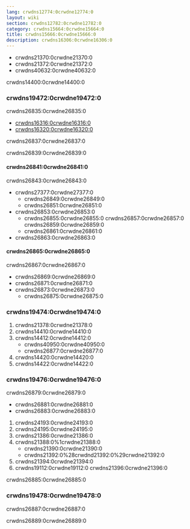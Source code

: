 ```yaml
---
lang: crwdns12774:0crwdne12774:0
layout: wiki
section: crwdns12782:0crwdne12782:0
category: crwdns15664:0crwdne15664:0
title: crwdns15666:0crwdne15666:0
description: crwdns16306:0crwdne16306:0
---
```


- crwdns21370:0crwdne21370:0
- crwdns21372:0crwdne21372:0
- crwdns40632:0crwdne40632:0

crwdns14400:0crwdne14400:0

### crwdns19472:0crwdne19472:0
crwdns26835:0crwdne26835:0
- [crwdns16316:0crwdne16316:0](crwdns16314:0crwdne16314:0)
- [crwdns16320:0crwdne16320:0](crwdns16318:0crwdne16318:0)

crwdns26837:0crwdne26837:0

crwdns26839:0crwdne26839:0
#### crwdns26841:0crwdne26841:0
crwdns26843:0crwdne26843:0
- crwdns27377:0crwdne27377:0
    - crwdns26849:0crwdne26849:0
    - crwdns26851:0crwdne26851:0
- crwdns26853:0crwdne26853:0
    - crwdns26855:0crwdne26855:0 crwdns26857:0crwdne26857:0 crwdns26859:0crwdne26859:0
    - crwdns26861:0crwdne26861:0
- crwdns26863:0crwdne26863:0

#### crwdns26865:0crwdne26865:0
crwdns26867:0crwdne26867:0
- crwdns26869:0crwdne26869:0
- crwdns26871:0crwdne26871:0
- crwdns26873:0crwdne26873:0
    - crwdns26875:0crwdne26875:0

### crwdns19474:0crwdne19474:0
1. crwdns21378:0crwdne21378:0
1. crwdns14410:0crwdne14410:0
1. crwdns14412:0crwdne14412:0
    - crwdns40950:0crwdne40950:0
    - crwdns26877:0crwdne26877:0
1. crwdns14420:0crwdne14420:0
1. crwdns14422:0crwdne14422:0

### crwdns19476:0crwdne19476:0
crwdns26879:0crwdne26879:0

- crwdns26881:0crwdne26881:0
- crwdns26883:0crwdne26883:0

1. crwdns24193:0crwdne24193:0
1. crwdns24195:0crwdne24195:0
1. crwdns21386:0crwdne21386:0
1. crwdns21388:0%1crwdne21388:0
    - crwdns21390:0crwdne21390:0
    - crwdns21392:0%28crwdnd21392:0%29crwdne21392:0
1. crwdns21394:0crwdne21394:0
1. crwdns19112:0crwdne19112:0 crwdns21396:0crwdne21396:0

crwdns26885:0crwdne26885:0

### crwdns19478:0crwdne19478:0
crwdns26887:0crwdne26887:0

crwdns26889:0crwdne26889:0
